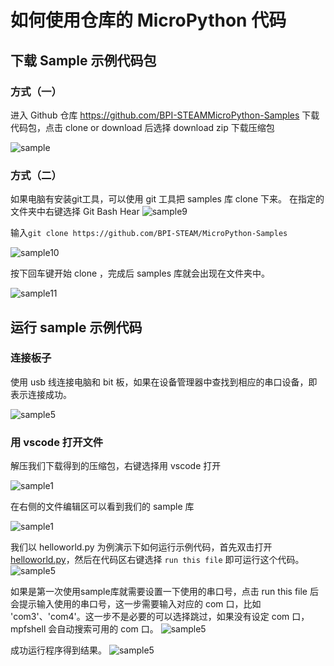 # 如何使用仓库的 MicroPython 代码

## 下载 Sample 示例代码包

### 方式（一）

进入 Github 仓库 <https://github.com/BPI-STEAMMicroPython-Samples> 下载代码包，点击 clone or download 后选择 download zip 下载压缩包

![sample](images/sample.jpg)

### 方式（二）

如果电脑有安装git工具，可以使用 git 工具把 samples 库 clone 下来。
在指定的文件夹中右键选择 Git Bash Hear
![sample9](images/sample9.png)

输入`git clone https://github.com/BPI-STEAM/MicroPython-Samples`

![sample10](images/sample10.png)

按下回车键开始 clone ，完成后 samples 库就会出现在文件夹中。

![sample11](images/sample11.png)

## 运行 sample 示例代码

### 连接板子

使用 usb 线连接电脑和 bit 板，如果在设备管理器中查找到相应的串口设备，即表示连接成功。

![sample5](images/sample6.png)

### 用 vscode 打开文件

解压我们下载得到的压缩包，右键选择用 vscode 打开

![sample1](images/sample3.png)

在右侧的文件编辑区可以看到我们的 sample 库

![sample1](images/sample4.png)

我们以 helloworld.py 为例演示下如何运行示例代码，首先双击打开 [helloworld.py](https://github.com/BPI-STEAM/MicroPython-Samples/blob/master/00.basics/helloworld.py)，然后在代码区右键选择 `run this file` 即可运行这个代码。
![sample5](images/sample5.png)

如果是第一次使用sample库就需要设置一下使用的串口号，点击 run this file 后会提示输入使用的串口号，这一步需要输入对应的 com 口，比如 'com3'、'com4'。这一步不是必要的可以选择跳过，如果没有设定 com 口， mpfshell 会自动搜索可用的 com 口。
![sample5](images/sample7.png)

成功运行程序得到结果。
![sample5](images/sample8.png)
